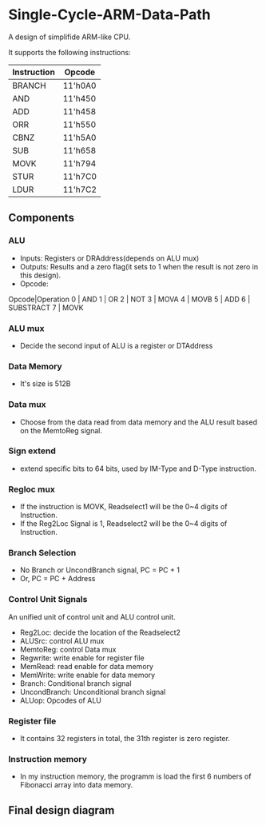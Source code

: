 # Single-Cycle-ARM-Data-Path
A design of simplifide ARM-like CPU.

It supports the following instructions:

Instruction|Opcode
----|----
BRANCH|11'h0A0
AND|11'h450
ADD|11'h458
ORR|11'h550
CBNZ|11'h5A0
SUB|11'h658
MOVK|11'h794
STUR|11'h7C0
LDUR|11'h7C2

## Components
### ALU
- Inputs: Registers or DRAddress(depends on ALU mux)
- Outputs: Results and a zero flag(it sets to 1 when the result is not zero in this design).
- Opcode:

Opcode|Operation
0 | AND
1 | OR
2 | NOT
3 | MOVA
4 | MOVB
5 | ADD
6 | SUBSTRACT
7 | MOVK

### ALU mux
- Decide the second input of ALU is a register or DTAddress

### Data Memory
- It's size is 512B

### Data mux
- Choose from the data read from data memory and the ALU result based on the MemtoReg signal.

### Sign extend
- extend specific bits to 64 bits, used by IM-Type and D-Type instruction.

### Regloc mux
- If the instruction is MOVK, Readselect1 will be the 0~4 digits of Instruction.
- If the Reg2Loc Signal is 1, Readselect2 will be the 0~4 digits of Instruction.

### Branch Selection
- No Branch or UncondBranch signal, PC = PC + 1
- Or, PC = PC + Address

### Control Unit Signals
An unified unit of control unit and ALU control unit.
- Reg2Loc: decide the location of the Readselect2
- ALUSrc: control ALU mux
- MemtoReg: control Data mux
- Regwrite: write enable for register file
- MemRead: read enable for data memory
- MemWrite: write enable for data memory
- Branch: Conditional branch signal
- UncondBranch: Unconditional branch signal
- ALUop: Opcodes of ALU

### Register file
- It contains 32 registers in total, the 31th register is zero register.

### Instruction memory
- In my instruction memory, the programm is load the first 6 numbers of Fibonacci array into data memory.

## Final design diagram

